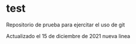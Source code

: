 # test
Repositorio de prueba para ejercitar el uso de git

Actualizado el 15 de diciembre de 2021
nueva linea
